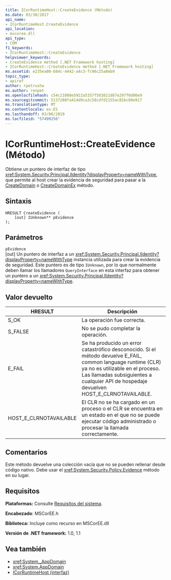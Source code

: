 ```yaml
---
title: ICorRuntimeHost::CreateEvidence (Método)
ms.date: 03/30/2017
api_name:
- ICorRuntimeHost.CreateEvidence
api_location:
- mscoree.dll
api_type:
- COM
f1_keywords:
- ICorRuntimeHost::CreateEvidence
helpviewer_keywords:
- CreateEvidence method [.NET Framework hosting]
- ICorRuntimeHost::CreateEvidence method [.NET Framework hosting]
ms.assetid: e235ea80-b84c-4442-a4c3-fc96c25a8eb9
topic_type:
- apiref
author: rpetrusha
ms.author: ronpet
ms.openlocfilehash: c54c21008e5922a5357f503821d87e297f0d00e9
ms.sourcegitcommit: 5137208fa414d9ca3c58cdfd2155ac81bc89e917
ms.translationtype: MT
ms.contentlocale: es-ES
ms.lasthandoff: 03/06/2019
ms.locfileid: "57499256"
---
```

# <a name="icorruntimehostcreateevidence-method"></a>ICorRuntimeHost::CreateEvidence (Método)
Obtiene un puntero de interfaz de tipo <xref:System.Security.Principal.IIdentity?displayProperty=nameWithType>, que permite al host crear la evidencia de seguridad para pasar a la [CreateDomain](../../../../docs/framework/unmanaged-api/hosting/icorruntimehost-createdomain-method.md) o [CreateDomainEx](../../../../docs/framework/unmanaged-api/hosting/icorruntimehost-createdomainex-method.md) método.  
  
## <a name="syntax"></a>Sintaxis  
  
```  
HRESULT CreateEvidence (  
    [out] IUnknown** pEvidence  
);  
```  
  
## <a name="parameters"></a>Parámetros  
 `pEvidence`  
 [out] Un puntero de interfaz a un <xref:System.Security.Principal.IIdentity?displayProperty=nameWithType> instancia utilizada para crear la evidencia de seguridad. Este puntero es de tipo `IUnknown`, por lo que normalmente deben llamar los llamadores `QueryInterface` en esta interfaz para obtener un puntero a un <xref:System.Security.Principal.IIdentity?displayProperty=nameWithType>.  
  
## <a name="return-value"></a>Valor devuelto  
  
|HRESULT|Descripción|  
|-------------|-----------------|  
|S_OK|La operación fue correcta.|  
|S_FALSE|No se pudo completar la operación.|  
|E_FAIL|Se ha producido un error catastrófico desconocido. Si el método devuelve E_FAIL, common language runtime (CLR) ya no es utilizable en el proceso. Las llamadas subsiguientes a cualquier API de hospedaje devuelven HOST_E_CLRNOTAVAILABLE.|  
|HOST_E_CLRNOTAVAILABLE|El CLR no se ha cargado en un proceso o el CLR se encuentra en un estado en el que no se puede ejecutar código administrado o procesar la llamada correctamente.|  
  
## <a name="remarks"></a>Comentarios  
 Este método devuelve una colección vacía que no se pueden rellenar desde código nativo. Debe usar el <xref:System.Security.Policy.Evidence> método en su lugar.  
  
## <a name="requirements"></a>Requisitos  
 **Plataformas:** Consulte [Requisitos del sistema](../../../../docs/framework/get-started/system-requirements.md).  
  
 **Encabezado**: MSCorEE.h  
  
 **Biblioteca:** Incluye como recurso en MSCorEE.dll  
  
 **Versión de .NET framework:** 1.0, 1.1  
  
## <a name="see-also"></a>Vea también
- <xref:System._AppDomain>
- <xref:System.AppDomain>
- [ICorRuntimeHost (interfaz)](../../../../docs/framework/unmanaged-api/hosting/icorruntimehost-interface.md)
